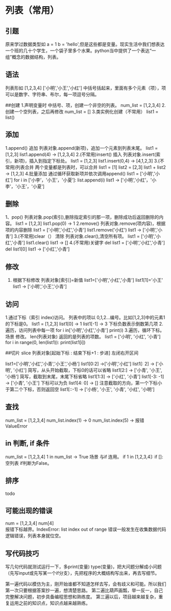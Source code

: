 列表（常用）
===
## 引题
原来学过数据类型如 a = 1  b = 'hello',但是这些都是变量。现实生活中我们想表达 一个班的几十个学生，一个袋子里多个水果。python当中提供了一个表达“一组”概念的数据结构，列表。

## 语法
列表形如 [1,2,3,4]  ['小明','小王','小红']
中括号括起来，里面有多个元素（项），项可以是数字、字符串、布尔，每一项逗号分隔。

##创建
1.声明变量时 中括号、项，创建一个非空的列表。
num_list = [1,2,3,4]
2.创建一个空列表，之后再修改
num_list = []
3.类实例化创建（不常用）
list1 = list()

## 添加
1.append()  追加
列表对象.append(新项)，追加一个元素到列表末尾。
list1 = [1,2,3]
list1.append(4) → [1,2,3,4]
2.(不常用)insert()  插入
列表对象.insert(索引，新项)，插入到指定下标处。
list1 = [1,2,3]
list1.insert(0,4) → [4,1,2,3]
3.(不常用)列表合并
两个变量都是列表时，可以合并
list1 = [1]
list2 = [2,3]
list1 + list2 → [1,2,3]
4.批量添加
通过循环获取新项并依次调用append()
list1 = ['小明','小红’]
for i in ['小李’，'小王’，'小夏’]:
    list.append(i)
list1 → ['小明','小红’，'小李’，'小王’，'小夏’]

## 删除
 1、pop()
列表对象.pop(索引),删除指定索引的那一项，删除成功后返回删除的内容。
list1 = [1,2,3]
list1.pop(0) → 1
2.remove()
列表对象.remove(项内容)，根据项的内容删除
list1 = ['小明','小红','小青']
list1.remove('小红')
list1  →  ['小明','小青']
3.(不常用)clear（）  清除
列表对象.clear(),清空所有项。
list1 = ['小明','小红','小青']
list1.clear()
list1 → []
4.(不常用)关键字 del
list1 = ['小明','小红','小青']
del list1[0]
list1 → ['小红','小青’]


## 修改
1. 根据下标修改
列表对象[索引]=新值
list1=['小明','小红','小青']
list1[1]='小王'
list1 → ['小明','小王','小青']

## 访问
1.通过下标（索引 index)访问。
列表中的项以 0,1,2...编号。比如[1,2,3]中的元素1的下标是0。
list1 = [1,2,3]
list1[0] → 1
list1[-1]  →  3    下标负数表示倒数第几项
2.遍历，访问列表中每一项
for i in['小明','小红','小青']
    print(i)
3.遍历，循环下标。场景 修改。
len(列表对象)  返回的是列表的项数。
list1 = ['小明', '小红', '小青']
for i in range(0, len(list1)):
    print(list1[i])

##切片  slice
列表对象[起始下标 : 结束下标+1 : 步进]   左闭右开区间

list1=['小明','小红','小青','小王','小杨']
list1[0:2] →['小明','小红']
list1[: 2]  →  ['小明', '小红']      简写，从头开始截取，下标0的话可以省略
list1[2:]  → ['小青', '小王', '小杨']    简写，截取到末尾，末尾下标省略
list1[1:3] → ['小红', '小青']
list1[-3: -1] → ['小青', '小王']      下标可以为负
list1[4: 0]  → []           注意截取的方向，第一个下标小于第二个下标，否则返回空
list1[::-1]  →  ['小杨', '小王', '小青', '小红', '小明']

##  查找
num_list = [1,2,3,4]
num_list.index(1)  → 0
num_list.index(5)  →  报错ValueError
## in 判断, if 条件
num_list = [1,2,3,4]
1 in num_list → True
场景 与if 连用。
if 1 in [1,2,3,4]:
if []:  空列表 if判断为False。
## 排序
todo
## 可能出现的错误
num = [1,2,3,4]
num[4]  
报错下标越界。IndexError: list index out of range
错误一般发生在收集数据代码逻辑错误，列表本身就位空。

## 写代码技巧
写几句代码就测试运行一下，多print(变量) type(变量)，把大问题分解成小问题（先写input或先写某一个if分支），先把程序的大概结构写出来，再去写细节。

第一遍代码以模仿为主，刚开始谁都不知道怎样去写，会有歧义和可能。所以我们第一次只要根据答案抄一遍，想清楚思路。
第二遍比葫芦画瓢，举一反一，自己完整解决问题，初步具备编程思想和熟练度。
第三遍以后，项目越来越复杂，重复运用之前的知识点，知识点越来越熟练。